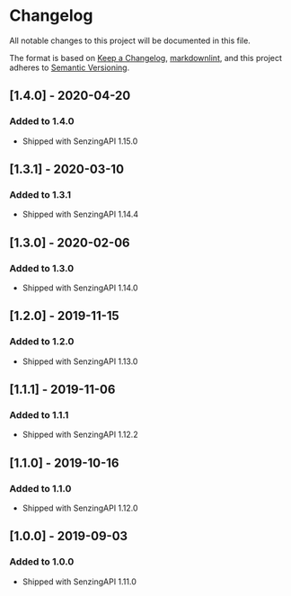 # Changelog

All notable changes to this project will be documented in this file.

The format is based on [Keep a Changelog](https://keepachangelog.com/en/1.0.0/),
[markdownlint](https://dlaa.me/markdownlint/),
and this project adheres to [Semantic Versioning](https://semver.org/spec/v2.0.0.html).

## [1.4.0] - 2020-04-20

### Added to 1.4.0

- Shipped with SenzingAPI 1.15.0

## [1.3.1] - 2020-03-10

### Added to 1.3.1

- Shipped with SenzingAPI 1.14.4

## [1.3.0] - 2020-02-06

### Added to 1.3.0

- Shipped with SenzingAPI 1.14.0

## [1.2.0] - 2019-11-15

### Added to 1.2.0

- Shipped with SenzingAPI 1.13.0

## [1.1.1] - 2019-11-06

### Added to 1.1.1

- Shipped with SenzingAPI 1.12.2

## [1.1.0] - 2019-10-16

### Added to 1.1.0

- Shipped with SenzingAPI 1.12.0

## [1.0.0] - 2019-09-03

### Added to 1.0.0

- Shipped with SenzingAPI 1.11.0
